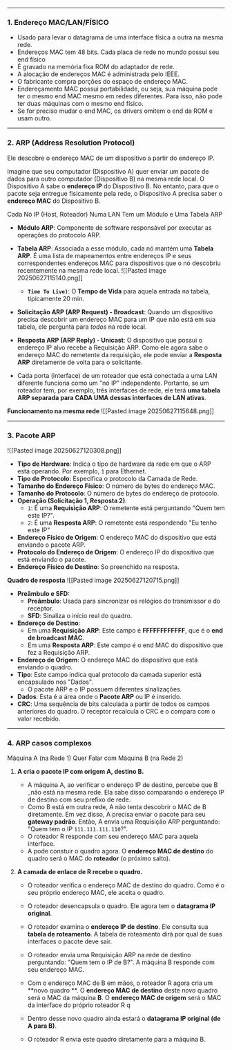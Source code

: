 
---

### **1. Endereço MAC/LAN/FÍSICO**
- Usado para levar o datagrama de uma interface física a outra na mesma rede.
- Endereços MAC tem 48 bits. Cada placa de rede no mundo possui seu end físico
- É gravado na memória fixa ROM do adaptador de rede.
- A alocação de endereços MAC é administrada pelo IEEE.
- O fabricante compra porções do espaço de endereço MAC. 
- Endereçamento MAC possui portabilidade, ou seja, sua máquina pode ter o mesmo end MAC mesmo em redes diferentes. Para isso, não pode ter duas máquinas com o mesmo end físico.
- Se for preciso mudar o end MAC, os drivers omitem o end da ROM e usam outro.

---
### **2. ARP (Address Resolution Protocol)** 

Ele descobre o endereço MAC de um dispositivo a partir do endereço IP.

Imagine que seu computador (Dispositivo A) quer enviar um pacote de dados para outro computador (Dispositivo B) na mesma rede local. O Dispositivo A sabe o **endereço IP** do Dispositivo B. No entanto, para que o pacote seja entregue fisicamente pela rede, o Dispositivo A precisa saber o **endereço MAC** do Dispositivo B.


Cada Nó IP (Host, Roteador) Numa LAN Tem um Módulo e Uma Tabela ARP
- **Módulo ARP**: Componente de software responsável por executar as operações do protocolo ARP.
- **Tabela ARP**: Associada a esse módulo, cada nó mantém uma **Tabela ARP**. É uma lista de mapeamentos entre endereços IP e seus correspondentes endereços MAC para dispositivos que o nó descobriu recentemente na mesma rede local.
	![[Pasted image 20250627115140.png]]
	- **`Time To Live)`**: O **Tempo de Vida** para aquela entrada na tabela, tipicamente 20 min.

- **Solicitação ARP (ARP Request) - Broadcast**: Quando um dispositivo precisa descobrir um endereço MAC para um IP que não está em sua tabela, ele pergunta para _todos_ na rede local. 
- **Resposta ARP (ARP Reply) - Unicast**: O dispositivo que possui o endereço IP alvo recebe a Requisição ARP. Como ele agora sabe o endereço MAC do remetente da requisição, ele pode enviar a **Resposta ARP** diretamente de volta para o solicitante. 

- Cada porta (interface) de um roteador que está conectada a uma LAN diferente funciona como um "nó IP" independente. Portanto, se um roteador tem, por exemplo, três interfaces de rede, ele terá **uma tabela ARP separada para CADA UMA dessas interfaces de LAN ativas**.

**Funcionamento na mesma rede**
![[Pasted image 20250627115648.png]]

---
### **3. Pacote ARP** 

![[Pasted image 20250627120308.png]]

- **Tipo de Hardware**: Indica o tipo de hardware da rede em que o ARP está operando. Por exemplo, `1` para Ethernet.
- **Tipo de Protocolo**: Especifica o protocolo da Camada de Rede.
- **Tamanho do Endereço Físico**: O número de bytes do endereço MAC.
- **Tamanho do Protocolo**: O número de bytes do endereço de protocolo. 
- **Operação (Solicitação 1, Resposta 2)**:
    - `1`: É uma **Requisição ARP**: O remetente está perguntando "Quem tem este IP?".
    - `2`: É uma **Resposta ARP**: O remetente está respondendo "Eu tenho este IP"
- **Endereço Físico de Origem**: O endereço MAC do dispositivo que está enviando o pacote ARP.
- **Protocolo do Endereço de Origem**: O endereço IP do dispositivo que está enviando o pacote.
- **Endereço Físico de Destino**: So preenchido na resposta.

**Quadro de resposta**
![[Pasted image 20250627120715.png]]

- **Preâmbulo e SFD:**
    - **Preâmbulo**: Usada para sincronizar os relógios do transmissor e do receptor.
    - **SFD**: Sinaliza o início real do quadro.
- **Endereço de Destino**:
    - Em uma **Requisição ARP**: Este campo é **FFFFFFFFFFFF**, que é o **end de broadcast MAC**.
    - Em uma **Resposta ARP**: Este campo é o end MAC do dispositivo que fez a Requisição ARP.
- **Endereço de Origem**: O endereço MAC do dispositivo que está enviando o quadro.
- **Tipo**: Este campo indica qual protocolo da camada superior está encapsulado nos "Dados".
	- O pacote ARP e o IP possuem diferentes sinalizações.
- **Dados**: Esta é a área onde o **Pacote ARP** ou IP é inserido.
- **CRC**: Uma sequência de bits calculada a partir de todos os campos anteriores do quadro. O receptor recalcula o CRC e o compara com o valor recebido. 

---
### **4. ARP casos complexos**

Máquina A (na Rede 1) Quer Falar com Máquina B (na Rede 2)

1. **A cria o pacote IP com origem A, destino B.**
    - A máquina A, ao verificar o endereço IP de destino, percebe que B _não está na mesma rede. Ela sabe disso comparando o endereço IP de destino com seu prefixo de rede.
    - Como B está em outra rede, A não tenta descobrir o MAC de B diretamente. Em vez disso, A precisa enviar o pacote para seu **gateway padrão**. Então, A envia uma Requisição ARP perguntando: "Quem tem o IP `111.111.111.110`?".
    - O roteador R responde com seu endereço MAC para aquela interface. 
    - A pode constuir o quadro agora. O **endereço MAC de destino** do quadro será o MAC do **roteador** (o próximo salto).
    
2. **A camada de enlace de R recebe o quadro.**        
    - O roteador verifica o endereço MAC de destino do quadro. Como é o seu próprio endereço MAC, ele aceita o quadro.    
    - O roteador desencapsula o quadro. Ele agora tem o **datagrama IP original**.
    - O roteador examina o **endereço IP de destino**. Ele consulta sua **tabela de roteamento**. A tabela de roteamento dirá por qual de suas interfaces o pacote deve sair.
    - O roteador envia uma Requisição ARP na rede de destino perguntando: "Quem tem o IP de B?". A máquina B responde com seu endereço MAC.    
    - Com o endereço MAC de B em mãos, o roteador R agora cria um **novo quadro **. O **endereço MAC de destino** deste _novo_ quadro será o MAC da máquina **B**. O **endereço MAC de origem** será o MAC da interface do próprio roteador R q
        
    - Dentro desse novo quadro ainda estará o **datagrama IP original (de A para B)**.
        
    - O roteador R envia este quadro diretamente para a máquina B.
